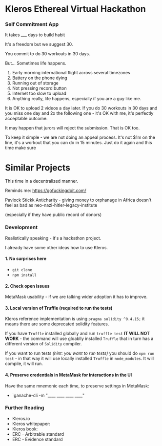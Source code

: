 # Kleros Ethereal Virtual Hackathon



### Self Commitment App

It takes ___ days to build habit

It's a freedom but we suggest 30.

You commit to do 30 workouts in 30 days.


But... Sometimes life happens.

1. Early morning international flight across several timezones
2. Battery on the phone dying
3. Running out of storage
4. Not pressing record button
5. Internet too slow to upload
6. Anything really, life happens, especially if you are a guy like me.

It is OK to upload 2 videos a day later. If you do 30 workouts in 30 days and you miss one day and 2x the following one - it's OK with me, it's perfectly acceptable outcome.

It may happen that jurors will reject the submission. That is OK too.

To keep it simple - we are not doing an appeal process. It's not $1m on the line, it's a workout that you can do in 15 minutes. Just do it again and this time make sure 




# Similar Projects


This time in a decentralized manner.



Reminds me: https://gofuckingdoit.com/

Pavlock
Stickk
Anticharity - giving money to orphanage in Africa doesn't feel as bad as neo-nazi-hitler-legacy-institute

(especially if they have public record of donors)






### Development

Realistically speaking - it's a hackathon project.

I already have some other ideas how to use Kleros.

#### 1. No surprises here

* `git clone`
* `npm install`

#### 2. Check open issues

MetaMask usability - if we are talking wider adoption it has to improve.


#### 3. Local version of Truffle (required to run the tests)
Kleros reference implementation is using `pragma solidity ^0.4.15;` it means there are some deprecated solidity features.

If you have `Truffle` installed globally and run `truffle test` **IT WILL NOT WORK** - the command will use gloablly installed `Truffle` that in turn has a different version of `Solidity` compiler.

If you want to run tests *(hint: you want to run tests)* you should do `npm run test` - in that way it will use locally installed `Truffle` in `node_modules`. It will compile, it will run.

#### 4. Preserve credentials in MetaMask for interactions in the UI

Have the same mnemonic each time, to preserve settings in MetaMask:
* `ganache-cli -m "____ ____ ____ ____"



### Further Reading

* Kleros.io
* Kleros whitepaper:
* Kleros book:
* ERC - Arbitrable standard
* ERC - Evidence standard